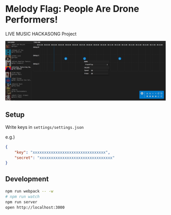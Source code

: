 # Melody Flag: People Are Drone Performers!

LIVE MUSIC HACKASONG Project

![](ss.png)

## Setup

Write keys in `settings/settings.json`

e.g.)

```json
{
	"key": "xxxxxxxxxxxxxxxxxxxxxxxxxxxxxxxx",
	"secret": "xxxxxxxxxxxxxxxxxxxxxxxxxxxxxxxx"
}
```

## Development

```bash
npm run webpack -- -w
# npm run watch
npm run server
open http://localhost:3000
```
